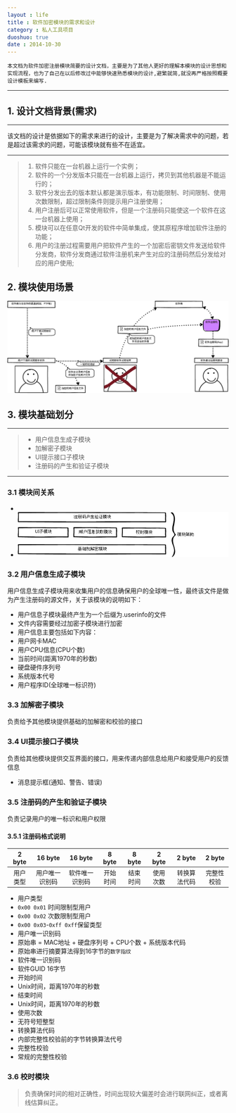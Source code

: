 ```yaml
---
layout : life
title : 软件加密模块的需求和设计
category : 私人工具项目
duoshuo: true
date : 2014-10-30
---
```


<!-- more -->

```
本文档为软件加密注册模块简要的设计文档，主要是为了其他人更好的理解本模块的设计思想和实现流程，也为了自己在以后修改过中能够快速熟悉模块的设计,避繁就简,就没再严格按照概要设计模板来编写.
```

******

## 1. 设计文档背景(需求)

******
该文档的设计是依据如下的需求来进行的设计，主要是为了解决需求中的问题，若是超过该需求的问题，可能该模块就有些不在适宜。

******

> 1. 软件只能在一台机器上运行一个实例；
> 2. 软件的一个分发版本只能在一台机器上运行，拷贝到其他机器是不能运行的；
> 3. 软件分发出去的版本默认都是演示版本，有功能限制、时间限制、使用次数限制，超过限制条件则提示用户注册使用；
> 4. 用户注册后可以正常使用软件，但是一个注册码只能使这一个软件在这一台机器上使用；
> 5. 模块可以在任意Qt开发的软件中简单集成，使其原程序增加软件注册的功能；
> 6. 用户的注册过程需要用户把软件产生的一个加密后密钥文件发送给软件分发商，软件分发商通过软件注册机来产生对应的注册码然后分发给对应的用户使用;


## 2. 模块使用场景

![软件总体架构图](/res/img/blog/软件加密模块文档资源/软件加密模块架构设计图.png)


## 3. 模块基础划分

******

> * 用户信息生成子模块
> * 加解密子模块
> * UI提示接口子模块
> * 注册码的产生和验证子模块

******

### 3.1 模块间关系

* 
 * ![软件模块架构图](/res/img/blog/软件加密模块文档资源/软件加密模块模块架构图.png)


### 3.2 用户信息生成子模块

> 
用户信息生成子模块用来收集用户的信息确保用户的全球唯一性，最终该文件是做为产生注册码的源文件，关于该模块的说明如下：

* 用户信息子模块最终产生为一个后缀为.userinfo的文件
* 文件内容需要经过加密子模块进行加密
* 用户信息主要包括如下内容：
 * 用户网卡MAC
 * 用户CPU信息(CPU个数)
 * 当前时间(距离1970年的秒数)
 * 硬盘硬件序列号
 * 系统版本代号
 * 用户程序ID(全球唯一标识符)


### 3.3 加解密子模块

> 
负责给予其他模块提供基础的加解密和校验的接口

### 3.4 UI提示接口子模块

>
负责给其他模块提供交互界面的接口，用来传递内部信息给用户和接受用户的反馈信息

* 消息提示框(通知、警告、错误)

### 3.5 注册码的产生和验证子模块

>
负责记录用户的唯一标识和用户权限

#### 3.5.1 注册码格式说明
|2 byte|16 byte|16 byte|8 byte|8 byte|2 byte|2 byte|2 byte|
|:----:|:----:|:----:|:----:|:----:|:----:|:----:|:----:|
|用户类型|用户唯一识别码|软件唯一识别码|开始时间|结束时间|使用次数|转换算法代码|完整性校验|

* 用户类型
 * ```0x00 0x01``` 时间限制型用户
 * ```0x00 0x02``` 次数限制型用户
 * ```0x00 0x03```-```0xff 0xff```保留类型 
* 用户唯一识别码
 * 原始串 = MAC地址 + 硬盘序列号 + CPU个数 + 系统版本代码
 * 原始串进行摘要算法得到16字节的```数字指纹```
* 软件唯一识别码
 * 软件GUID 16字节
* 开始时间
 * Unix时间，距离1970年的秒数
* 结束时间
 * Unix时间，距离1970年的秒数
* 使用次数
 * 无符号短整型
* 转换算法代码
 * 内部完整性校验前的字节转换算法代号
* 完整性校验
 * 常规的完整性校验

### 3.6 校时模块

> 负责确保时间的相对正确性，时间出现较大偏差时会进行联网纠正，或者离线估算纠正。





